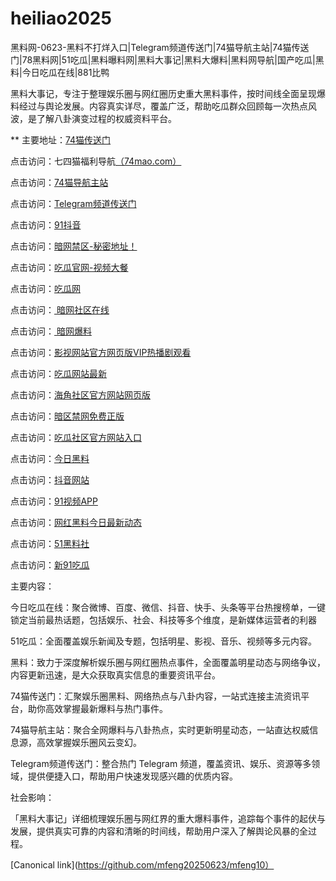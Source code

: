 # heiliao2025
黑料网-0623-黑料不打烊入口|Telegram频道传送门|74猫导航主站|74猫传送门|78黑料网|51吃瓜|黑料曝料网|黑料大事记|黑料大爆料|黑料网导航|国产吃瓜|黑料|今日吃瓜在线|881比鸭

黑料大事记，专注于整理娱乐圈与网红圈历史重大黑料事件，按时间线全面呈现爆料经过与舆论发展。内容真实详尽，覆盖广泛，帮助吃瓜群众回顾每一次热点风波，是了解八卦演变过程的权威资料平台。

** 主要地址：<a href="https://74mao.com/">74猫传送门</a>

点击访问：七四猫福利导航<a href="https://74mao.com/">（74mao.com）</a>

点击访问：<a href="https://74mao.com/">74猫导航主站</a>

点击访问：<a href="https://74mao.com/">Telegram频道传送门</a>

点击访问：<a href="https://dy7-14.pages.dev/">91抖音</a>

点击访问：<a href="https://aw4-05.pages.dev/">暗网禁区-秘密地址！</a>

点击访问：<a href="https://cg2-46.pages.dev/">吃瓜官网-视频大餐</a>

点击访问：<a href="https://cg3-34.pages.dev/">吃瓜网</a>

点击访问：<a href="https://aw1-21.pages.dev/"> 暗网社区在线</a>

点击访问：<a href="https://aw6-21.pages.dev/"> 暗网爆料</a>

点击访问：<a href="https://cg3-04.pages.dev/">影视网站官方网页版VIP热播剧观看</a>

点击访问：<a href="https://cg1-47.pages.dev/">吃瓜网站最新</a>

点击访问：<a href="https://aw2-05.pages.dev/">海角社区官方网站网页版</a>

点击访问：<a href="https://aw5-03.pages.dev/">暗区禁网免费正版</a>

点击访问：<a href="https://cg5-49.pages.dev/">吃瓜社区官方网站入口</a>

点击访问：<a href="https://aw5-21.pages.dev/">今日黑料</a>

点击访问：<a href="https://dy4-06.pages.dev/">抖音网站</a>

点击访问：<a href="https://hj-170.pages.dev/">91视频APP</a>

点击访问：<a href="https://aw5-11.pages.dev/">网红黑料今日最新动态</a>

点击访问：<a href="https://hls-17.pages.dev/">51黑料社</a>

点击访问：<a href="https://91chiguazhongxin.pages.dev/">新91吃瓜</a>

主要内容：

今日吃瓜在线：聚合微博、百度、微信、抖音、快手、头条等平台热搜榜单，一键锁定当前最热话题，包括娱乐、社会、科技等多个维度，是新媒体运营者的利器

51吃瓜：全面覆盖娱乐新闻及专题，包括明星、影视、音乐、视频等多元内容。

黑料：致力于深度解析娱乐圈与网红圈热点事件，全面覆盖明星动态与网络争议，内容更新迅速，是大众获取真实信息的重要资讯平台。

74猫传送门：汇聚娱乐圈黑料、网络热点与八卦内容，一站式连接主流资讯平台，助你高效掌握最新爆料与热门事件。

74猫导航主站：聚合全网爆料与八卦热点，实时更新明星动态，一站直达权威信息源，高效掌握娱乐圈风云变幻。

Telegram频道传送门：整合热门 Telegram 频道，覆盖资讯、娱乐、资源等多领域，提供便捷入口，帮助用户快速发现感兴趣的优质内容。

社会影响：

「黑料大事记」详细梳理娱乐圈与网红界的重大爆料事件，追踪每个事件的起伏与发展，提供真实可靠的内容和清晰的时间线，帮助用户深入了解舆论风暴的全过程。

[Canonical link](https://github.com/mfeng20250623/mfeng10）
